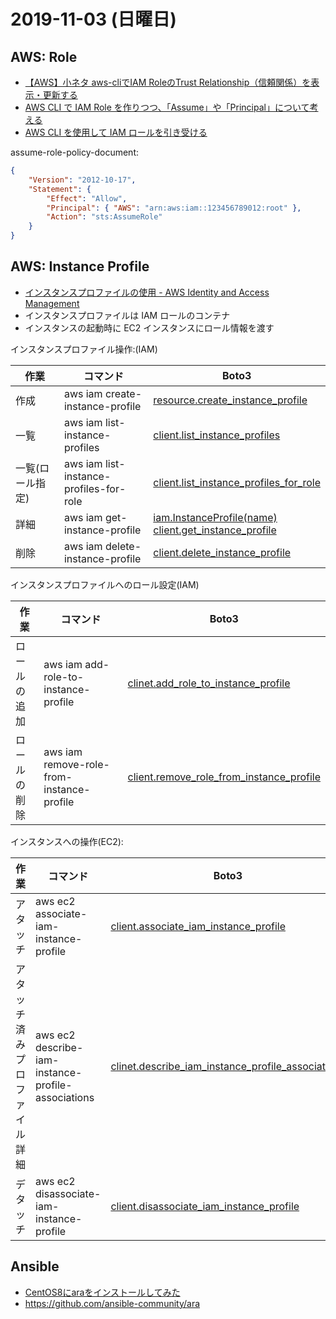 # 2019-11-03 (日曜日)

## AWS: Role

- [【AWS】小ネタ aws-cliでIAM RoleのTrust Relationship（信頼関係）を表示・更新する](https://dev.classmethod.jp/cloud/aws/aws-cli-update-assume-role-policy/)
- [AWS CLI で IAM Role を作りつつ、「Assume」や「Principal」について考える](https://qiita.com/knaka/items/69724ee0b5aaf6108a55)
- [AWS CLI を使用して IAM ロールを引き受ける](https://aws.amazon.com/jp/premiumsupport/knowledge-center/iam-assume-role-cli/)

assume-role-policy-document:

~~~json
{
    "Version": "2012-10-17",
    "Statement": {
        "Effect": "Allow",
        "Principal": { "AWS": "arn:aws:iam::123456789012:root" },
        "Action": "sts:AssumeRole"
    }
}
~~~

## AWS: Instance Profile

- [インスタンスプロファイルの使用 - AWS Identity and Access Management](https://docs.aws.amazon.com/ja_jp/IAM/latest/UserGuide/id_roles_use_switch-role-ec2_instance-profiles.html)
- インスタンスプロファイルは IAM ロールのコンテナ
- インスタンスの起動時に EC2 インスタンスにロール情報を渡す

インスタンスプロファイル操作:(IAM)

| 作業           | コマンド                             | Boto3 |
| ------------- | ----------------------------------- | ---- |
| 作成           | aws iam create-instance-profile    | [resource.create_instance_profile](https://boto3.amazonaws.com/v1/documentation/api/latest/reference/services/iam.html#IAM.ServiceResource.create_instance_profile) |
| 一覧            |aws iam list-instance-profiles | [client.list_instance_profiles](https://boto3.amazonaws.com/v1/documentation/api/latest/reference/services/iam.html#IAM.Client.list_instance_profiles) |
| 一覧(ロール指定)　|aws iam list-instance-profiles-for-role  | [client.list_instance_profiles_for_role](https://boto3.amazonaws.com/v1/documentation/api/latest/reference/services/iam.html#IAM.Client.list_instance_profiles_for_role) |
| 詳細            |aws iam get-instance-profile | [iam.InstanceProfile(name)](https://boto3.amazonaws.com/v1/documentation/api/latest/reference/services/iam.html#IAM.InstanceProfile) <br> [client.get_instance_profile](https://boto3.amazonaws.com/v1/documentation/api/latest/reference/services/iam.html#IAM.Client.get_instance_profile) |
| 削除            |aws iam delete-instance-profile | [client.delete_instance_profile](https://boto3.amazonaws.com/v1/documentation/api/latest/reference/services/iam.html#IAM.Client.delete_instance_profile) |

インスタンスプロファイルへのロール設定(IAM)

| 作業           | コマンド                             | Boto3 |
| ------------- | ----------------------------------- | ----- |
| ロールの追加     |aws iam add-role-to-instance-profile | [clinet.add_role_to_instance_profile](https://boto3.amazonaws.com/v1/documentation/api/latest/reference/services/iam.html#IAM.Client.add_role_to_instance_profile) |
| ロールの削除     |aws iam remove-role-from-instance-profile | [client.remove_role_from_instance_profile](https://boto3.amazonaws.com/v1/documentation/api/latest/reference/services/iam.html#IAM.Client.remove_role_from_instance_profile) |

インスタンスへの操作(EC2):

| 作業           | コマンド                             | Boto3  |
| ------------- | ----------------------------------- | ------ |
| アタッチ                  |  aws ec2 associate-iam-instance-profile            | [client.associate_iam_instance_profile](https://boto3.amazonaws.com/v1/documentation/api/latest/reference/services/ec2.html#EC2.Client.associate_iam_instance_profile) |
| アタッチ済みプロファイル詳細 | aws ec2 describe-iam-instance-profile-associations | [clinet.describe_iam_instance_profile_associations](https://boto3.amazonaws.com/v1/documentation/api/latest/reference/services/ec2.html#EC2.Client.describe_iam_instance_profile_associations) |
| デタッチ                  | aws ec2 disassociate-iam-instance-profile         | [client.disassociate_iam_instance_profile](https://boto3.amazonaws.com/v1/documentation/api/latest/reference/services/ec2.html#EC2.Client.disassociate_iam_instance_profile) |

## Ansible

- [CentOS8にaraをインストールしてみた](https://sky-joker.tech/2019/10/30/20191030_centos8%E3%81%ABara%E3%82%92%E3%82%A4%E3%83%B3%E3%82%B9%E3%83%88%E3%83%BC%E3%83%AB%E3%81%97%E3%81%A6%E3%81%BF%E3%81%9F/)
- https://github.com/ansible-community/ara
